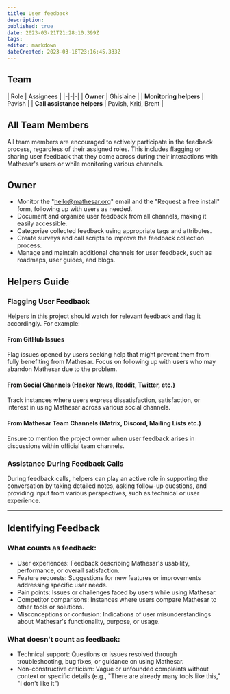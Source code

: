 ```yaml
---
title: User feedback
description: 
published: true
date: 2023-03-21T21:28:10.399Z
tags: 
editor: markdown
dateCreated: 2023-03-16T23:16:45.333Z
---
```


## Team

| Role | Assignees |
|-|-|-|
| **Owner** | Ghislaine |
| **Monitoring helpers** | Pavish |
| **Call assistance helpers** | Pavish, Kriti, Brent |

## All Team Members
All team members are encouraged to actively participate in the feedback process, regardless of their assigned roles. This includes flagging or sharing user feedback that they come across during their interactions with Mathesar's users or while monitoring various channels.

## Owner

- Monitor the "hello@mathesar.org" email and the "Request a free install" form, following up with users as needed.
- Document and organize user feedback from all channels, making it easily accessible.
- Categorize collected feedback using appropriate tags and attributes.
- Create surveys and call scripts to improve the feedback collection process.
- Manage and maintain additional channels for user feedback, such as roadmaps, user guides, and blogs.

## Helpers Guide

### Flagging User Feedback
Helpers in this project should watch for relevant feedback and flag it accordingly. For example:

#### From GitHub Issues
Flag issues opened by users seeking help that might prevent them from fully benefiting from Mathesar. Focus on following up with users who may abandon Mathesar due to the problem.

#### From Social Channels (Hacker News, Reddit, Twitter, etc.)
Track instances where users express dissatisfaction, satisfaction, or interest in using Mathesar across various social channels.

#### From Mathesar Team Channels (Matrix, Discord, Mailing Lists etc.)
Ensure to mention the project owner when user feedback arises in discussions within official team channels.

### Assistance During Feedback Calls

During feedback calls, helpers can play an active role in supporting the conversation by taking detailed notes, asking follow-up questions, and providing input from various perspectives, such as technical or user experience. 

--- 

## Identifying Feedback

### What counts as feedback:
- User experiences: Feedback describing Mathesar's usability, performance, or overall satisfaction.
- Feature requests: Suggestions for new features or improvements addressing specific user needs.
- Pain points: Issues or challenges faced by users while using Mathesar.
- Competitor comparisons: Instances where users compare Mathesar to other tools or solutions.
- Misconceptions or confusion: Indications of user misunderstandings about Mathesar's functionality, purpose, or usage.

### What doesn't count as feedback:
- Technical support: Questions or issues resolved through troubleshooting, bug fixes, or guidance on using Mathesar.
- Non-constructive criticism: Vague or unfounded complaints without context or specific details (e.g., "There are already many tools like this," "I don't like it")

